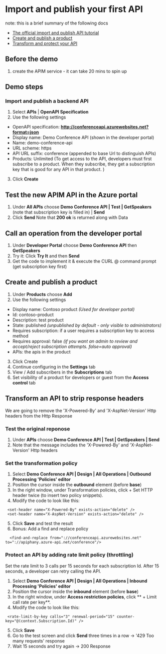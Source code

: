 # Import and publish your first API

note: this is a brief summary of the following docs
- [The official import and publish API tutorial](https://docs.microsoft.com/en-us/azure/api-management/import-and-publish)
- [Create and publish a product](https://docs.microsoft.com/en-us/azure/api-management/api-management-howto-add-products)
- [Transform and protect your API](https://docs.microsoft.com/en-us/azure/api-management/transform-api)

## Before the demo
1. create the APIM service - it can take 20 mins to spin up

## Demo steps

### Import and publish a backend API

1. Select **APIs** | **OpenAPI Specification** 
2. Use the following settings
- OpenAPI specification: **http://conferenceapi.azurewebsites.net?format=json**
- Display name: Demo Conference API (shown in the developer portal)
- Name: demo-conference-api 
- URL scheme: https
- API URL suffix: conference (appended to base Url to distinguish APIs)
- Products: Unlimited (To get access to the API, developers must first subscribe to a product. When they subscribe, they get a subscription key that is good for any API in that product. )
3. Click **Create**

## Test the new APIM API in the Azure portal

1. Under **All APIs** choose **Demo Conference API | Test | GetSpeakers** (note that subscription key is filled in) | **Send**
2. Click **Send**
Note that **200 ok** is returned along with Data

## Call an operation from the developer portal

1. Under **Developer Portal** choose **Demo Conference API** then **GetSpeakers**
2. Try it: Click **Try It** and then **Send**
3. Get the code to implement it & execute the CURL @ command prompt (get subscription key first)

## Create and publish a product

1. Under **Products** choose **Add**
2. Use the following settings
- Display name: Contoso product *(Used for developer portal)*
- Id: contoso-product
- Description: test product
- State: published *(unpublished by default - only visible to administrators)*
- Requires subscription: if a user requires a subscription key to access method
- Requires approval: false *(if you want an admin to review and accept/reject subscription attempts. false=auto approval)*
- APIs: the apis in the product
3. Click Create
4. Continue configuring in the **Settings** tab
5. View / Add subscribers in the **Subscriptions** tab
6. Set visibility of a product for developers or guest from the **Access control** tab

## Transform an API to strip response headers

We are going to remove the 'X-Powered-By' and 'X-AspNet-Version' Http headers from the Http Response

### Test the original reponose
1. Under **APIs** choose **Demo Conference API | Test | GetSpeakers | Send**
2. Note that the message includes the 'X-Powered-By' and 'X-AspNet-Version' Http headers

### Set the transformation policy
1. Select **Demo Conference API | Design | All Operations | Outbound Processing 'Policies' editor**
2. Position the cursor inside the **outbound** element (before **base**)
3. In the right window, under Transformation policies, click + Set HTTP header twice (to insert two policy snippets).
4. Modify the code to look like this: 

```
 <set-header name="X-Powered-By" exists-action="delete" />
 <set-header name="X-AspNet-Version" exists-action="delete" />  
```
5. Click **Save** and test the result
6. Bonus: Add a find and replace policy

```
  <find-and-replace from="://conferenceapi.azurewebsites.net" to="://apiphany.azure-api.net/conference"/>
```

### Protect an API by adding rate limit policy (throttling)

Set the rate limit to 3 calls per 15 seconds for each subscription Id. After 15 seconds, a developer can retry calling the API.

1. Select **Demo Conference API | Design | All Operations | Inbound Processing 'Policies' editor**
2. Position the cursor inside the **inbound** element (before **base**)
3. In the right window, under **Access restriction policies**, click ** + Limit call rate per key**.
4. Modify the code to look like this: 

```
 <rate-limit-by-key calls="3" renewal-period="15" counter-key="@(context.Subscription.Id)" />
```
5. Click **Save** 
6. Go to the test screen and click **Send** three times in a row -> '429 Too many requests' response
7. Wait 15 seconds and try again -> 200 Response


